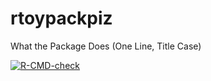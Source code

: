 # rtoypackpiz
What the Package Does (One Line, Title Case)
<!-- badges: start -->
[![R-CMD-check](https://github.com/pmoizerv/rtoypackpiz/actions/workflows/R-CMD-check.yaml/badge.svg)](https://github.com/pmoizerv/rtoypackpiz/actions/workflows/R-CMD-check.yaml)
<!-- badges: end -->
